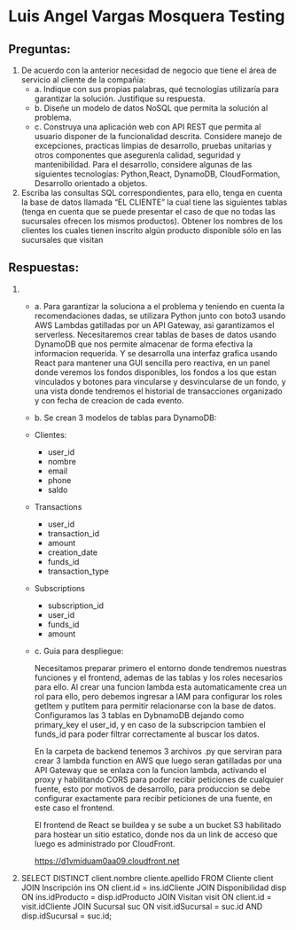 # Luis Angel Vargas Mosquera Testing

## Preguntas:

1. De acuerdo con la anterior necesidad de negocio que tiene el área de servicio al cliente de la
compañía:
    - a. Indique con sus propias palabras, qué tecnologías utilizaría para garantizar la solución.
Justifique su respuesta.
    - b. Diseñe un modelo de datos NoSQL que permita la solución al problema.
    - c. Construya una aplicación web con API REST que permita al usuario disponer de la funcionalidad descrita. Considere manejo de excepciones, practicas limpias de desarrollo, pruebas unitarias y otros componentes que asegurenla calidad, seguridad y mantenibilidad. Para el desarrollo, considere algunas de las siguientes tecnologías: Python,React, DynamoDB, CloudFormation, Desarrollo orientado a objetos.
2. Escriba las consultas SQL correspondientes, para ello, tenga en cuenta la base de datos llamada “EL CLIENTE” la cual tiene las siguientes tablas (tenga en cuenta que se puede presentar el caso de que no todas las sucursales ofrecen los mismos productos). 
Obtener los nombres de los clientes los cuales tienen inscrito algún producto disponible sólo en las sucursales que visitan

## Respuestas:

1.
    - a. Para garantizar la soluciona a el problema y teniendo en cuenta la recomendaciones dadas, se utilizara Python junto con boto3 usando AWS Lambdas gatilladas por un API Gateway, asi garantizamos el serverless. Necesitaremos crear tablas de bases de datos usando DynamoDB que nos permite almacenar de forma efectiva la informacion requerida. Y se desarrolla una interfaz grafica  usando React para mantener una GUI sencilla pero reactiva, en un panel donde veremos los fondos disponibles, los fondos a los que estan vinculados y botones para vincularse y desvincularse de un fondo, y una vista donde tendremos el historial de transacciones organizado y con fecha de creacion de cada evento.

    - b. Se crean 3 modelos de tablas para DynamoDB:
    
    - Clientes:
        - user_id
        - nombre
        - email
        - phone
        - saldo

    - Transactions
        - user_id
        - transaction_id
        - amount
        - creation_date
        - funds_id
        - transaction_type

    - Subscriptions
        - subscription_id
        - user_id
        - funds_id
        - amount

    - c. Guia para despliegue:

        Necesitamos preparar primero el entorno donde tendremos nuestras funciones y el frontend, ademas de las tablas y los roles necesarios para ello.
        Al crear una funcion lambda esta automaticamente crea un rol para ello, pero debemos ingresar a IAM para configurar los roles getItem y putItem para permitir relacionarse con la base de datos.
        Configuramos las 3 tablas en DybnamoDB dejando como primary_key el user_id, y en caso de la subscripcion tambien el funds_id para poder filtrar correctamente al buscar los datos.

        En la carpeta de backend tenemos 3 archivos .py que serviran para crear 3 lambda function en AWS que luego seran gatilladas por una API Gateway que se enlaza con la funcion lambda, activando el proxy y habilitando CORS para poder recibir peticiones de cualquier fuente, esto por motivos de desarrollo, para produccion se debe configurar exactamente para recibir peticiones de una fuente, en este caso el frontend.

        El frontend de React se buildea y se sube a un bucket S3 habilitado para hostear un sitio estatico, donde nos da un link de acceso que luego es administrado por CloudFront.

        https://d1vmiduam0aa09.cloudfront.net

2. 
    SELECT DISTINCT client.nombre cliente.apellido FROM Cliente client
    JOIN Inscripción ins ON client.id = ins.idCliente
    JOIN Disponibilidad disp ON ins.idProducto = disp.idProducto
    JOIN Visitan visit ON client.id = visit.idCliente
    JOIN Sucursal suc ON visit.idSucursal = suc.id AND disp.idSucursal = suc.id;
